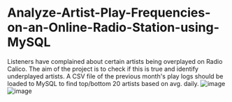 # Analyze-Artist-Play-Frequencies-on-an-Online-Radio-Station-using-MySQL
Listeners have complained about certain artists being overplayed on Radio Calico. The aim of the project is to check if this is true and identify underplayed artists. A CSV file of the previous month's play logs should be loaded to MySQL to find top/bottom 20 artists based on avg. daily.
![image](https://user-images.githubusercontent.com/20522169/221932780-5ee15a3e-4b2b-4762-a85a-9382cfea9487.png)
![image](https://user-images.githubusercontent.com/20522169/221932891-2baf1bbe-48d8-40cf-afb7-d4f2a7e96522.png)
